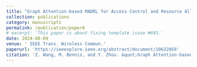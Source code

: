 ```yaml
---
title: "Graph Attention-based MADRL for Access Control and Resource Allocation in Wireless Networked Control Systems"
collection: publications
category: manuscripts
permalink: /publication/paper6
# excerpt: 'This paper is about fixing template issue #693.'
date: 2024-08-09
venue: ' IEEE Trans. Wireless Commun.'
paperurl: 'https://ieeexplore.ieee.org/abstract/document/10632058'
citation: 'Z. Wang, M. Bennis, and Y. Zhou. &quot;Graph Attention-based MADRL for Access Control and Resource Allocation in Wireless Networked Control Systems.&quot; <i>IEEE Trans. Wireless Commun.</i>. 2024.'
---
```


